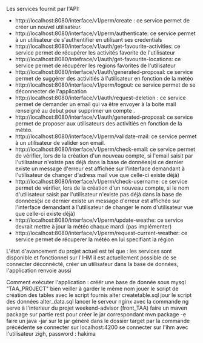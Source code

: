 Les services fournit par l'API: 

- http://localhost:8080/interface/v1/perm/create : ce service permet de créer un nouvel utilisateur.
- http://localhost:8080/interface/v1/perm/authenticate: ce service permet à un utilisateur de s'authentifier en utilisant ses credentials
- http://localhost:8080/interface/v1/auth/get-favourite-activities: ce service permet de récupérer les activités favorite de l'utilisateur
- http://localhost:8080/intefrace/v1/auth/get-favourite-locations: ce service permet de récupérer les regions favorites de l'utilisateur
- http://localhost:8080/interface/v1/auth/generated-proposal: ce service permet de suggérer des activitiés à l'utilisateur en fonction de la météo
- http://localhost:8080/interface/v1/perm/logout: ce service permet de se déconnecter de l'application 
- http://localhost:8080/interface/v1/auth/request-deletion : ce service permet de demander un email qui va être envoyer à la boite mail renseigné au debut pour supprimer un compte .
- http://localhost:8080/interface/v1/auth/generated-proposal: ce service permet de proposer aux utilisateurs des activitiés en fonction de la météo.
- http://localhost:8080/interface/v1/perm/validate-mail: ce service permet à un utilisateur de valider son email.
- http://localhost:8080/interface/v1/perm/check-email: ce service permet de vérifier, lors de la création d'un nouveau compte, si l'email saisit par l'utilisateur n'existe pas déjà dans la base de données(si ce dernier existe un message d'erreur est affichée sur l'interface demandant à l'utilisateur de changer d'adress mail vue que celle-ci existe déjà)
- http://localhost:8080/interface/v1/perm/check-username: ce service permet de vérifier, lors de la création d'un nouveau compte, si le nom d'utilisateur saisit par l'utilisateur n'existe pas déjà dans la base de données(si ce dernier existe un message d'erreur est affichée sur l'interface demandant à l'utilisateur de changer le nom d'utilisateur vue que celle-ci existe déjà)
- http://localhost:8080/interface/v1/perm/update-weathe: ce service devrait mettre à jour la météo chaque mardi (pas implémenter)
- http://localhost:8080/interface/v1/perm/request-current-weather: ce service permet de récuperer la météo en lui specifiant la région


L'état d'avancement du projet actuel est tel que : 
les services sont disponible et fonctionnel 
sur l'IHM il est actuellement possible de se connecter déconnécté, créer un utilisateur dans la base de données, l'application renvoie aussi  

Comment exécuter l'application : 
créér une base de donnée sous mysql "TAA_PROJECT" bien veiller à garder le même nom
jouer le script de création des tables avec le script fournis alter createtable.sql
jour le script des données alter_data.sql
lancer le serveur nginx avec la commande ng serve à l'interieur du projet weekend-advisor (front_TAA)
faire un maven package sur partie rest pour créer le jar correspondant  mvn package -e 
faire un java -jar sur le jar généré dans le dossier target par la commande précédente 
se connecter sur localhost:4200
se connecter sur l'ihm avec l'utilisateur zigh, password : hakima